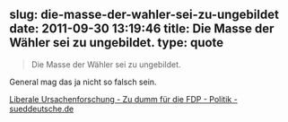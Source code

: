slug: die-masse-der-wahler-sei-zu-ungebildet
date: 2011-09-30 13:19:46
title: Die Masse der Wähler sei zu ungebildet.
type: quote
---

> Die Masse der Wähler sei zu ungebildet.

General mag das ja nicht so falsch sein.

 [Liberale Ursachenforschung - Zu dumm für die FDP - Politik - sueddeutsche.de](http://www.sueddeutsche.de/politik/fdp-sucht-gruende-fuer-wahldebakel-zu-klasse-fuer-die-masse-1.1149781)
